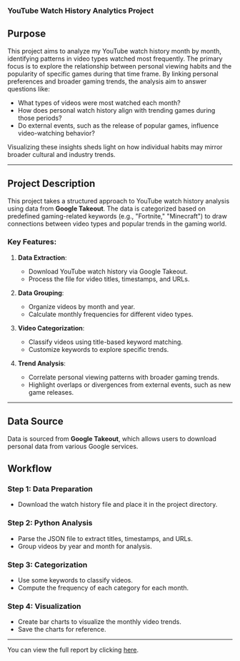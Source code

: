 



### YouTube Watch History Analytics Project

## **Purpose**

This project aims to analyze my YouTube watch history month by month, identifying patterns in video types watched most frequently. The primary focus is to explore the relationship between personal viewing habits and the popularity of specific games during that time frame. By linking personal preferences and broader gaming trends, the analysis aim to answer questions like:

- What types of videos were most watched each month?
- How does personal watch history align with trending games during those periods?
- Do external events, such as the release of popular games, influence video-watching behavior?

Visualizing these insights sheds light on how individual habits may mirror broader cultural and industry trends.

---

## **Project Description**

This project takes a structured approach to YouTube watch history analysis using data from **Google Takeout**. The data is categorized based on predefined gaming-related keywords (e.g., "Fortnite," "Minecraft") to draw connections between video types and popular trends in the gaming world.

### Key Features:

1. **Data Extraction**:
   - Download YouTube watch history via Google Takeout.
   - Process the file for video titles, timestamps, and URLs.

2. **Data Grouping**:
   - Organize videos by month and year.
   - Calculate monthly frequencies for different video types.

3. **Video Categorization**:
   - Classify videos using title-based keyword matching.
   - Customize keywords to explore specific trends.

4. **Trend Analysis**:
   - Correlate personal viewing patterns with broader gaming trends.
   - Highlight overlaps or divergences from external events, such as new game releases.

---

## **Data Source**

Data is sourced from **Google Takeout**, which allows users to download personal data from various Google services.



## **Workflow**

### **Step 1: Data Preparation**
- Download the watch history file and place it in the project directory.

### **Step 2: Python Analysis**
- Parse the JSON file to extract titles, timestamps, and URLs.
- Group videos by year and month for analysis.

### **Step 3: Categorization**
- Use some keywords to classify videos.
- Compute the frequency of each category for each month.

### **Step 4: Visualization**
- Create bar charts to visualize the monthly video trends.
- Save the charts for reference.

---


You can view the full report by clicking [here](https://1drv.ms/w/s!AtGEwus5akVOgaMZoYaB3VsfoJy3zw?e=eTIv9E).




